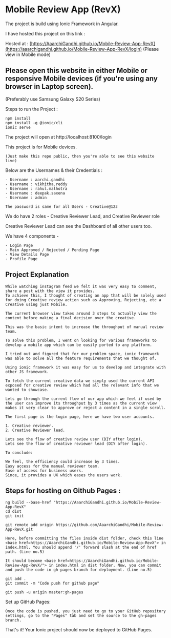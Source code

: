 # Mobile Review App (RevX)

  The project is build using Ionic Framework in Angular.
  
   I have hosted this project on this link :
  
 Hosted at : [https://AaarchiGandhi.github.io/Mobile-Review-App-RevX](https://aaarchigandhi.github.io/Mobile-Review-App-RevX/login) 
      (Please view in Mobile mode)
    
  ## Please open this website in either Mobile or responsive Mobile devices (if you're using any browser in Laptop screen).
  (Preferably use Samsung Galaxy S20 Series)

  Steps to run the Project :

    npm install
    npm install -g @ionic/cli
    ionic serve

  The project will open at http://localhost:8100/login

  This project is for Mobile devices.
 
    (Just make this repo public, then you're able to see this website live)

  Below are the Usernames & their Credentials :

    - Username : aarchi.gandhi
    - Username : vikhitha.reddy
    - Username : rahul.malhotra
    - Username : deepak.saxena
    - Username : admin

    The password is same for all Users - Creative@123

  We do have 2 roles - Creative Reviewer Lead, and Creative Reviewer role
  
  Creative Reviewer Lead can see the Dashboard of all other users too.
  
  We have 4 components -
    
    - Login Page
    - Main Approved / Rejected / Pending Page
    - View Details Page
    - Profile Page

## Project Explanation

    While watching instagram feed we felt it was very easy to comment, share a post with the view it provides. 
    To achieve this, I thought of creating an app that will be solely used for doing Creative review action such as Approving, Rejecting, etc a Creative using just Mobile.

    The current browser view takes around 3 steps to actually view the content before making a final decision over the creative. 

    This was the basic intent to increase the throughput of manual review team.

    To solve this problem, I went on looking for various frameworks to develop a mobile app which can be easily ported to any platform. 

    I tried out and figured that for our problem space, ionic framework was able to solve all the feature requirements that we thought of.

    Using ionic framework it was easy for us to develop and integrate with other JS framework. 

    To fetch the current creative data we simply used the current API exposed for creative review which had all the relevant info that we wanted to showcase.

    Lets go through the current flow of our app which we feel if used by the user can improve its throughput by 3 times as the current view makes it very clear to approve or reject a content in a single scroll.

    The first page is the login page, here we have two user accounts.

    1. Creative reviewer.
    2. Creative Reviewer lead.

    Lets see the flow of creative review user (DIY after login).
    Lets see the flow of creative reviewer lead (DIY after login).

    To conclude:

    We feel, the efficiency could increase by 3 times.
    Easy access for the manual reviewer team.
    Ease of access for business users.
    Since, it provides a UX which eases the users work.
    
   ## Steps for hosting on Github Pages :
	
	ng build --base-href "https://AaarchiGandhi.github.io/Mobile-Review-App-RevX"
	cd dist
	git init
	
	git remote add origin https://github.com/AaarchiGandhi/Mobile-Review-App-RevX.git

`Here, before committing the files inside dist folder, check this line <base href=https://AaarchiGandhi.github.io/Mobile-Review-App-RevX"> in index.html. You should append '/' forward slash at the end of href path. (Line no.5)`

`It should become <base href=https://AaarchiGandhi.github.io/Mobile-Review-App-RevX/"> in index.html in dist folder. Now, you can commit and push the code in gh-pages branch for deployment. (Line no.5)`

	git add .
	git commit -m "Code push for github page"
	
	git push -u origin master:gh-pages

  Set up GitHub Pages: 
	
	Once the code is pushed, you just need to go to your GitHub repository settings, go to the "Pages" tab and set the source to the gh-pages branch.
  That's it! Your Ionic project should now be deployed to GitHub Pages.
